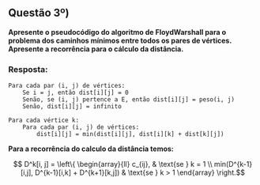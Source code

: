 ## Questão 3º)

__Apresente o pseudocódigo do algoritmo de FloydWarshall para o problema dos caminhos mínimos entre todos os pares de vértices. Apresente a recorrência para o cálculo da distância.__

### Resposta:

```
Para cada par (i, j) de vértices:
    Se i = j, então dist[i][j] = 0
    Senão, se (i, j) pertence a E, então dist[i][j] = peso(i, j)
    Senão, dist[i][j] = infinito

Para cada vértice k:
    Para cada par (i, j) de vértices:
        dist[i][j] = min(dist[i][j], dist[i][k] + dist[k][j])

```



__Para a recorrência do calculo da distância temos:__


$$ D^k[i, j] = \left\{ 
\begin{array}{ll} 
c_{ij}, & \text{se } k = 1 \\ 
min(D^{k-1}[i,j], D^{k-1}[i,k] + D^{k+1}[k,j]) & \text{se } k > 1 
\end{array} 
\right.$$